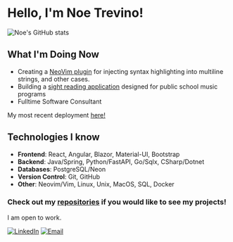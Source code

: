 
# Hello, I'm Noe Trevino!

![Noe's GitHub stats](https://github-readme-stats.vercel.app/api?username=TheNoeTrevino&show_icons=true&bg_color=00000000)

## What I'm Doing Now
- Creating a [NeoVim plugin](https://github.com/TheNoeTrevino/roids.nvim) for injecting syntax highlighting into multiline strings, and other cases.
- Building a [sight reading application](https://github.com/TheNoeTrevino/tremolo) designed for public school music programs
- Fulltime Software Consultant

My most recent deployment [here!](https://havnermusic.com/)

## Technologies I know
- **Frontend**: React, Angular, Blazor, Material-UI, Bootstrap
- **Backend**: Java/Spring, Python/FastAPI, Go/Sqlx, CSharp/Dotnet
- **Databases**: PostgreSQL/Neon
- **Version Control**: Git, GitHub
- **Other**: Neovim/Vim, Linux, Unix, MacOS, SQL, Docker

  
### Check out my [repositories](https://github.com/TheNoeTrevino?tab=repositories) if you would like to see my projects!

I am open to work.

[![LinkedIn](https://img.shields.io/badge/LinkedIn-Connect-blue)]([https://www.linkedin.com/in/your-linkedin/](https://www.linkedin.com/in/noe-trevino-7422962aa/)) [![Email](https://img.shields.io/badge/Email-Contact-red)](mailto:noetrevino.music@gmail.com)
